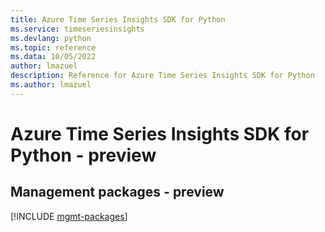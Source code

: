 ```yaml
---
title: Azure Time Series Insights SDK for Python
ms.service: timeseriesinsights
ms.devlang: python
ms.topic: reference
ms.data: 10/05/2022
author: lmazuel
description: Reference for Azure Time Series Insights SDK for Python
ms.author: lmazuel
---
```

# Azure Time Series Insights SDK for Python - preview

## Management packages - preview
[!INCLUDE [mgmt-packages](time-series-insights-mgmt-index.md)]